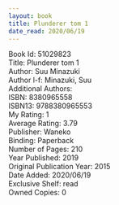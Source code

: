 ```yaml
---
layout: book
title: Plunderer tom 1
date_read: 2020/06/19
---
```


Book Id: 51029823<br />
Title: Plunderer tom 1<br />
Author: Suu Minazuki<br />
Author l-f: Minazuki, Suu<br />
Additional Authors: <br />
ISBN: 8380965558<br />
ISBN13: 9788380965553<br />
My Rating: 1<br />
Average Rating: 3.79<br />
Publisher: Waneko<br />
Binding: Paperback<br />
Number of Pages: 210<br />
Year Published: 2019<br />
Original Publication Year: 2015<br />
Date Added: 2020/06/19<br />
Exclusive Shelf: read<br />
Owned Copies: 0<br />

